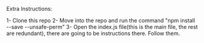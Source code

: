 Extra Instructions:

1- Clone this repo
2- Move into the repo and run the command "npm install --save --unsafe-perm"
3- Open the index.js file(this is the main file, the rest are redundant), there are going to be instructions there. Follow them.
